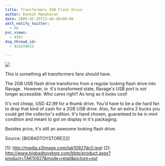 ```yaml
---
title: Transformers USB Flash Drive
author: Danesh Manoharan
date: 2009-05-25T13:40:40+00:00
aktt_notify_twitter:
  - no
pvc_views:
  - 4563
dsq_thread_id:
  - 915639625

---
```

![](http://media.s3image.com/tak10927dc0.jpg)

This is something all transformers fans should have.

The 2GB USB flash drive transforms from a regular looking flash drive into Ravage.  However, in  it's transformed state, Ravage's USB port is not longer accessible. Who cares right? As long as it looks cool!

It's not cheap, USD 42.99 for a thumb drive. You'd have to be a die hard fan to drop that kind of cash for a 2GB USB drive. Also, for an extra 2 bucks you could get the collector's edition. It's hand chosen, guaranteed to be in mint condition and meant to got on display in it's packaging.

Besides price, it's still an awesome looking flash drive.

Source: [BIGBADTOYSTORE][2]

 [1]: http://media.s3image.com/tak10927dc0.jpg)
 [2]: http://www.bigbadtoystore.com/bbts/product.aspx?product=TAK10927&mode=retail&picture=out